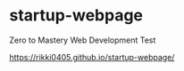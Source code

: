 # startup-webpage
Zero to Mastery Web Development Test

https://rikki0405.github.io/startup-webpage/
